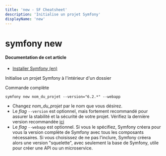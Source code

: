 ```yaml
---
title: 'new - SF Cheatsheet'
description: 'Initialise un projet Symfony'
displayName: 'new'
---
```


# symfony new
#### **Documentation de cet article**
- [Installer Symfony (en)](https://symfony.com/doc/current/setup.html)

Initialise un projet Symfony à l'intérieur d'un dossier

Commande complète
```
symfony new nom_du_projet --version="6.2.*" --webapp
```

- Changez _nom_du_projet_ par le nom que vous désirez.
- Le _flag_ `--version` est optionnel, mais fortement recommandé pour assurer la stabilité et la sécurité de votre projet. Vérifiez la dernière version recommandée [ici](https://symfony.com/doc/current/setup.html#creating-symfony-applications)
- Le _flag_ `--webapp` est optionnel. Si vous le spécifiez, Symfony créera pour vous la version complète de Symfony avec tous les composants nécessaires. Si vous choisissez de ne pas l'inclure, Symfony créera alors une version "squelette", avec seulement la base de Symfony, utile pour créer une API ou un microservice.
